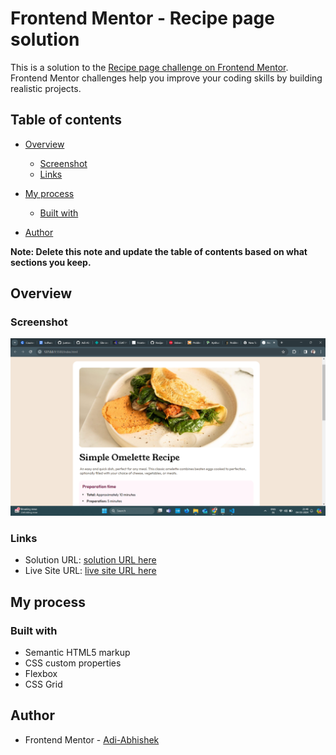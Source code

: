 # Frontend Mentor - Recipe page solution

This is a solution to the [Recipe page challenge on Frontend Mentor](https://www.frontendmentor.io/challenges/recipe-page-KiTsR8QQKm). Frontend Mentor challenges help you improve your coding skills by building realistic projects. 

## Table of contents

- [Overview](#overview)

  - [Screenshot](#screenshot)
  - [Links](#links)
- [My process](#my-process)
  - [Built with](#built-with)

- [Author](#author)

**Note: Delete this note and update the table of contents based on what sections you keep.**

## Overview

### Screenshot

![](/assets/images/Screenshot.png)


### Links

- Solution URL: [solution URL here](https://www.frontendmentor.io/solutions/recipepagesolution--n1jtBUKdo)
- Live Site URL: [live site URL here](https://quick-receipe-guide.netlify.app/)

## My process

### Built with

- Semantic HTML5 markup
- CSS custom properties
- Flexbox
- CSS Grid

## Author

- Frontend Mentor - [Adi-Abhishek](https://www.frontendmentor.io/profile/Adi-Abhishek)

